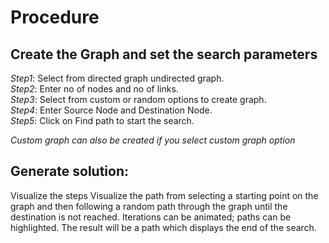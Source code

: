 # Procedure

## Create the Graph and set the search parameters
*Step1*:  Select from directed graph undirected graph.<br>
*Step2*:  Enter no of nodes and no of links.<br>
*Step3*:  Select from custom or random options to create graph.<br>
*Step4*:  Enter Source Node and Destination Node.<br>
*Step5*:  Click on Find path to start the search.<br>

*Custom graph can also be created if you select custom graph option*

## Generate solution:
Visualize the steps 
Visualize the path from selecting a starting point on the graph and then following a random path through the graph until the destination is not reached.
Iterations can be animated; paths can be highlighted.
The result will be a path which displays the end of the search.

